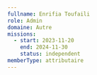 ```yaml
---
fullname: Enrifia Toufaili
role: Admin
domaine: Autre
missions:
  - start: 2023-11-20
    end: 2024-11-30
    status: independent
memberType: attributaire
---
```


